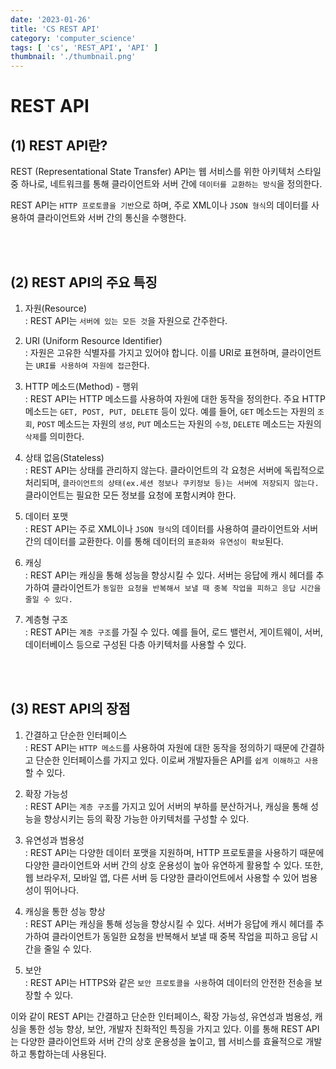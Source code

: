 ```yaml
---
date: '2023-01-26'
title: 'CS REST API'
category: 'computer_science'
tags: [ 'cs', 'REST_API', 'API' ]
thumbnail: './thumbnail.png'
---
```


# REST API

## (1) REST API란?

REST (Representational State Transfer) API는 웹 서비스를 위한 아키텍처 스타일 중 하나로, 네트워크를 통해 클라이언트와 서버 간에 `데이터를 교환하는 방식`을 정의한다.

REST API는 `HTTP 프로토콜을 기반`으로 하며, 주로 XML이나 `JSON 형식`의 데이터를 사용하여 클라이언트와 서버 간의 통신을 수행한다.

<br>
<br>

## (2) REST API의 주요 특징

1. 자원(Resource)<br>: REST API는 `서버에 있는 모든 것`을 자원으로 간주한다.

2. URI (Uniform Resource Identifier)<br>: 자원은 고유한 식별자를 가지고 있어야 합니다. 이를 URI로 표현하며, 클라이언트는 `URI를 사용하여 자원에 접근`한다.

3. HTTP 메소드(Method) - 행위<br>: REST API는 HTTP 메소드를 사용하여 자원에 대한 동작을 정의한다. 주요 HTTP 메소드는 `GET, POST, PUT, DELETE` 등이 있다. 예를
   들어, `GET` 메소드는 자원의 `조회`, `POST` 메소드는 자원의 `생성`, `PUT` 메소드는 자원의 `수정`, `DELETE` 메소드는 자원의 `삭제`를 의미한다.

4. 상태 없음(Stateless)<br>: REST API는 상태를 관리하지 않는다. 클라이언트의 각 요청은 서버에 독립적으로
   처리되며, `클라이언트의 상태(ex.세션 정보나 쿠키정보 등)는 서버에 저장되지 않는다.` 클라이언트는 필요한 모든 정보를 요청에 포함시켜야 한다.

5. 데이터 포맷<br>: REST API는 주로 XML이나 `JSON 형식`의 데이터를 사용하여 클라이언트와 서버 간의 데이터를 교환한다. 이를 통해 데이터의 `표준화와 유연성이 확보`된다.

6. 캐싱<br>: REST API는 캐싱을 통해 성능을 향상시킬 수 있다. 서버는 응답에 캐시 헤더를 추가하여 클라이언트가 `동일한 요청을 반복해서 보낼 때 중복 작업을 피하고 응답 시간을 줄일 수 있다.`

7. 계층형 구조<br>: REST API는 `계층 구조`를 가질 수 있다. 예를 들어, 로드 밸런서, 게이트웨이, 서버, 데이터베이스 등으로 구성된 다층 아키텍처를 사용할 수 있다.

<br>
<br>

## (3) REST API의 장점

1. 간결하고 단순한 인터페이스<br>: REST API는 `HTTP 메소드`를 사용하여 자원에 대한 동작을 정의하기 때문에 간결하고 단순한 인터페이스를 가지고 있다. 이로써 개발자들은
   API를 `쉽게 이해하고 사용`할 수 있다.

2. 확장 가능성<br>: REST API는 `계층 구조`를 가지고 있어 서버의 부하를 분산하거나, 캐싱을 통해 성능을 향상시키는 등의 확장 가능한 아키텍처를 구성할 수 있다.

3. 유연성과 범용성<br>: REST API는 다양한 데이터 포맷을 지원하며, HTTP 프로토콜을 사용하기 때문에 다양한 클라이언트와 서버 간의 상호 운용성이 높아 유연하게 활용할 수 있다. 또한, 웹 브라우저,
   모바일 앱, 다른 서버 등 다양한 클라이언트에서 사용할 수 있어 범용성이 뛰어나다.

4. 캐싱을 통한 성능 향상<br>: REST API는 캐싱을 통해 성능을 향상시킬 수 있다. 서버가 응답에 캐시 헤더를 추가하여 클라이언트가 동일한 요청을 반복해서 보낼 때 중복 작업을 피하고 응답 시간을 줄일 수
   있다.

5. 보안<br>: REST API는 HTTPS와 같은 `보안 프로토콜을 사용`하여 데이터의 안전한 전송을 보장할 수 있다.

이와 같이 REST API는 간결하고 단순한 인터페이스, 확장 가능성, 유연성과 범용성, 캐싱을 통한 성능 향상, 보안, 개발자 친화적인 특징을 가지고 있다. 이를 통해 REST API는 다양한 클라이언트와 서버
간의 상호 운용성을 높이고, 웹 서비스를 효율적으로 개발하고 통합하는데 사용된다.

[//]: # (---)

[//]: # ()

[//]: # (## Source)

[//]: # ()

[//]: # (- [<>]&#40;<>&#41;)

